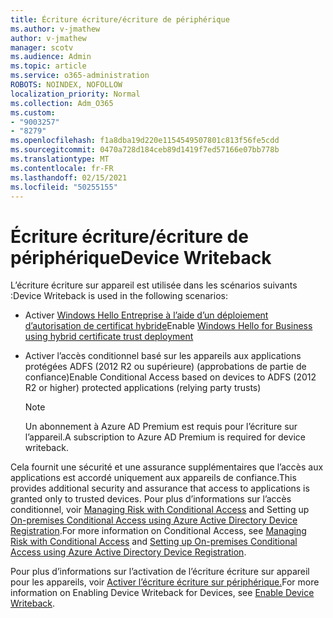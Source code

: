```yaml
---
title: Écriture écriture/écriture de périphérique
ms.author: v-jmathew
author: v-jmathew
manager: scotv
ms.audience: Admin
ms.topic: article
ms.service: o365-administration
ROBOTS: NOINDEX, NOFOLLOW
localization_priority: Normal
ms.collection: Adm_O365
ms.custom:
- "9003257"
- "8279"
ms.openlocfilehash: f1a8dba19d220e1154549507801c813f56fe5cdd
ms.sourcegitcommit: 0470a728d184ceb89d1419f7ed57166e07bb778b
ms.translationtype: MT
ms.contentlocale: fr-FR
ms.lasthandoff: 02/15/2021
ms.locfileid: "50255155"
---
```

# <a name="device-writeback"></a><span data-ttu-id="b9c89-102">Écriture écriture/écriture de périphérique</span><span class="sxs-lookup"><span data-stu-id="b9c89-102">Device Writeback</span></span>

<span data-ttu-id="b9c89-103">L’écriture écriture sur appareil est utilisée dans les scénarios suivants :</span><span class="sxs-lookup"><span data-stu-id="b9c89-103">Device Writeback is used in the following scenarios:</span></span>

- <span data-ttu-id="b9c89-104">Activer [Windows Hello Entreprise à l’aide d’un déploiement d’autorisation de certificat hybride](https://docs.microsoft.com/windows/security/identity-protection/hello-for-business/hello-hybrid-cert-trust-prereqs#device-registration)</span><span class="sxs-lookup"><span data-stu-id="b9c89-104">Enable [Windows Hello for Business using hybrid certificate trust deployment](https://docs.microsoft.com/windows/security/identity-protection/hello-for-business/hello-hybrid-cert-trust-prereqs#device-registration)</span></span>
- <span data-ttu-id="b9c89-105">Activer l’accès conditionnel basé sur les appareils aux applications protégées ADFS (2012 R2 ou supérieure) (approbations de partie de confiance)</span><span class="sxs-lookup"><span data-stu-id="b9c89-105">Enable Conditional Access based on devices to ADFS (2012 R2 or higher) protected applications (relying party trusts)</span></span>

    > [!NOTE]
    > <span data-ttu-id="b9c89-106">Un abonnement à Azure AD Premium est requis pour l’écriture sur l’appareil.</span><span class="sxs-lookup"><span data-stu-id="b9c89-106">A subscription to Azure AD Premium is required for device writeback.</span></span>

<span data-ttu-id="b9c89-107">Cela fournit une sécurité et une assurance supplémentaires que l’accès aux applications est accordé uniquement aux appareils de confiance.</span><span class="sxs-lookup"><span data-stu-id="b9c89-107">This provides additional security and assurance that access to applications is granted only to trusted devices.</span></span> <span data-ttu-id="b9c89-108">Pour plus d’informations sur l’accès conditionnel, voir [Managing Risk with Conditional Access](https://docs.microsoft.com/azure/active-directory/conditional-access/overview) and Setting up [On-premises Conditional Access using Azure Active Directory Device Registration](https://docs.microsoft.com/azure/active-directory/devices/overview).</span><span class="sxs-lookup"><span data-stu-id="b9c89-108">For more information on Conditional Access, see [Managing Risk with Conditional Access](https://docs.microsoft.com/azure/active-directory/conditional-access/overview) and [Setting up On-premises Conditional Access using Azure Active Directory Device Registration](https://docs.microsoft.com/azure/active-directory/devices/overview).</span></span>

<span data-ttu-id="b9c89-109">Pour plus d’informations sur l’activation de l’écriture écriture sur appareil pour les appareils, voir [Activer l’écriture écriture sur périphérique.](https://docs.microsoft.com/azure/active-directory/hybrid/how-to-connect-device-writeback)</span><span class="sxs-lookup"><span data-stu-id="b9c89-109">For more information on Enabling Device Writeback for Devices, see [Enable Device Writeback](https://docs.microsoft.com/azure/active-directory/hybrid/how-to-connect-device-writeback).</span></span>
